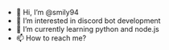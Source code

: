 - 👋 Hi, I’m @smily94
- 👀 I’m interested in discord bot development
- 🌱 I’m currently learning python and node.js
- 📫 How to reach me?

<!---
smily94/smily94 is a ✨ special ✨ repository because its `README.md` (this file) appears on your GitHub profile.
You can click the Preview link to take a look at your changes.
--->
